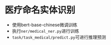 # 医疗命名实体识别
- 使用bert-base-chinese微调训练
- 执行`ner/medical_ner.py`进行训练
- `task/task_medical/predict.py`可进行推理预测

